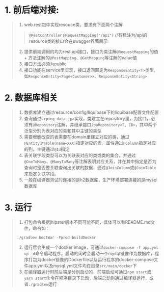 # 1. 前后端对接:
> 1. web.rest包中实现resouce类，要求有下面两个注解
> > `@RestController`
> > `@RequestMapping("/api")`      //有标注为/api的resource类的接口会在swagger界面展示
> 2. 提供前端调用的均为rest api接口，接口为类注解`@RequestMapping`的值 + 方法注解的`@PostMapping`、`@GetMapping`等注解的value值
> 3. 接口方法必须为public
> 4. 接口功能在service里实现，接口返回固定为`ResponseEntity<T>`类型，如`ResponseEntity<Page<Customer>>`、`ResponseEntity<String>`

# 2. 数据库相关
> 1. 数据库建立通过resource/config/liquibase下的liquibase配置文件配置
> 2. 查询通过`srping data jpa`实现，类建立在repository里，为接口，必须有`@Repository`注解，并继承接口`JpaRepository<T, ID>`，其中两个泛型分别为表对应的类和其中主键的类型
> 3. 需要增删改查的表需要在domain里建立对应的类，通过`@Entity`,`@Table(name=XXX)`指定对应的表，属性通过`@Column`指定对应的列，主键通过`@Id`指定
> 4. 表关联字段类型可以为关联表对应的类或类的集合，并通过`@OneToMany`、`@ManyToMany`等注解表明对应关系，并在其中指定是否为查询时是否要关联查询出关联的数据，通过`@JoinColumn`或`@JoinTable`来指定关联字段。
> 5. 一般在编译器测试时连接的是h2数据库，生产环境部署连接的是mysql数据库

# 3. 运行
> 1. 打包命令根据jhipster版本不同可能不同，具体可以看README.md文件，命令如：
> ```
> ./gradlew bootWar -Pprod buildDocker
> ```
> 2. 运行后会生成一个docker image，可通过`docker-compose -f app.yml up -d`命令启动程序，启动的同时会启动一个mysql镜像作为数据库，程序打包为docker镜像的Dockerfile以及运行程序的docker-compose文件app.yml以及mysql.yml文件均在目录`src/main/docker`下
> 3. 在编译器运行时前后端是分别启动的，前端启动可通过`npm start`或`yarn start`命令在程序目录下启动，后端启动则通过编译器运行，或者`./gradlew`运行
